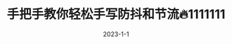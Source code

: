 ---
title: 手把手教你轻松手写防抖和节流🔥1111111
date: 2023-1-1
categories:
  - 面试
tags:
  - JavaScript
  - 手写
sticky: 1
---
